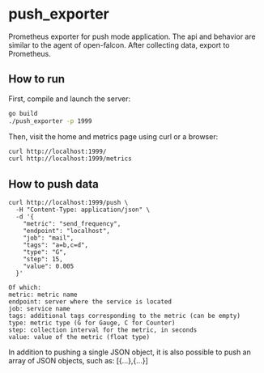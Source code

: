 # push_exporter

Prometheus exporter for push mode application. The api and behavior are similar to the agent of open-falcon. After collecting data, export to Prometheus.


## How to run

First, compile and launch the server:
```bash
go build
./push_exporter -p 1999
```

Then, visit the home and metrics page using curl or a browser:
```bash
curl http://localhost:1999/
curl http://localhost:1999/metrics
```

## How to push data

```cURL
curl http://localhost:1999/push \
  -H "Content-Type: application/json" \
  -d '{
    "metric": "send_frequency",
    "endpoint": "localhost",
    "job": "mail",
    "tags": "a=b,c=d",
    "type": "G",
    "step": 15,
    "value": 0.005
  }'

Of which:
metric: metric name
endpoint: server where the service is located
job: service name
tags: additional tags corresponding to the metric (can be empty)
type: metric type (G for Gauge, C for Counter)
step: collection interval for the metric, in seconds
value: value of the metric (float type)
```

In addition to pushing a single JSON object, it is also possible to push an array of JSON objects, such as: [{...},{...}]
